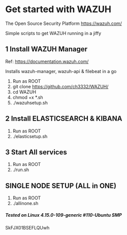 # Get started with WAZUH 
The Open Source Security Platform https://wazuh.com/

Simple scripts to get WAZUH running in a jiffy

## 1 Install WAZUH Manager

Ref: https://documentation.wazuh.com/

Installs wazuh-manager, wazuh-api & filebeat in a go

1. Run as ROOT
2. git clone https://github.com/ch3332/WAZUH/
3. cd WAZUH
4. chmod  +x  *.sh
5. ./wazuhsetup.sh 

## 2 Install ELASTICSEARCH & KIBANA


1. Run as ROOT
2. ./elasticsetup.sh


## 3 Start All services

1. Run as ROOT
2. ./run.sh

## SINGLE NODE SETUP (ALL in ONE)

1. Run as ROOT
2. ./allinone.sh



##### Tested on Linux 4.15.0-109-generic #110-Ubuntu SMP 
SkFJX01BSEFLQUwh

